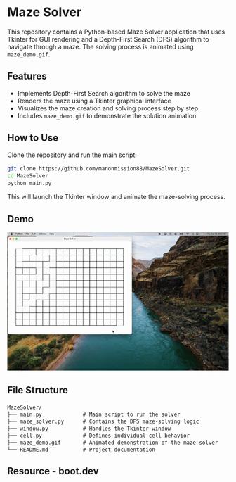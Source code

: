 # Maze Solver

This repository contains a Python-based Maze Solver application that uses Tkinter for GUI rendering and a Depth-First Search (DFS) algorithm to navigate through a maze. The solving process is animated using `maze_demo.gif`.

## Features

- Implements Depth-First Search algorithm to solve the maze
- Renders the maze using a Tkinter graphical interface
- Visualizes the maze creation and solving process step by step
- Includes `maze_demo.gif` to demonstrate the solution animation


## How to Use

Clone the repository and run the main script:

```bash
git clone https://github.com/manonmission88/MazeSolver.git
cd MazeSolver
python main.py
```

This will launch the Tkinter window and animate the maze-solving process.

## Demo

![Maze Demo](maze_demo.gif)


## File Structure

```
MazeSolver/
├── main.py             # Main script to run the solver
├── maze_solver.py      # Contains the DFS maze-solving logic
├── window.py           # Handles the Tkinter window
├── cell.py             # Defines individual cell behavior
├── maze_demo.gif       # Animated demonstration of the maze solver
└── README.md           # Project documentation
```

## Resource - boot.dev 

